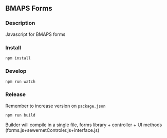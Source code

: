 ## BMAPS Forms ##


### Description ###

Javascript for BMAPS forms

### Install ###

`npm install`

### Develop ###

`npm run watch`

### Release ###

Remember to increase version on `package.json`

`npm run build`

Builder will compile in a single file, forms library + controller + UI methods (forms.js+sewernetControler.js+interface.js)


